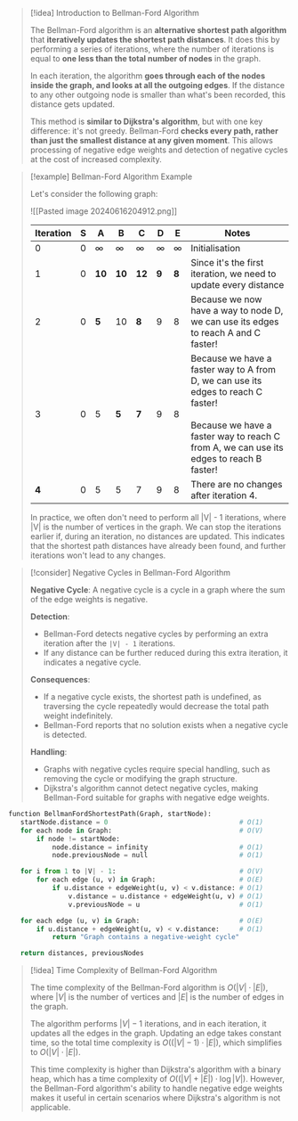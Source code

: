 > [!idea] Introduction to Bellman-Ford Algorithm
>
> The Bellman-Ford algorithm is an **alternative shortest path algorithm** that **iteratively updates the shortest path distances**. It does this by performing a series of iterations, where the number of iterations is equal to **one less than the total number of nodes** in the graph.
>
> In each iteration, the algorithm **goes through each of the nodes inside the graph, and looks at all the outgoing edges**. If the distance to any other outgoing node is smaller than what's been recorded, this distance gets updated.
>
> This method is **similar to Dijkstra's algorithm**, but with one key difference: it's not greedy. Bellman-Ford **checks every path, rather than just the smallest distance at any given moment**. This allows processing of negative edge weights and detection of negative cycles at the cost of increased complexity. 

> [!example] Bellman-Ford Algorithm Example
>
> Let's consider the following graph:
>
>![[Pasted image 20240616204912.png]]
>
> | Iteration | S   | A       | B       | C       | D     | E     | Notes                                                                                                                                                                                |
> |-----------|-----|---------|---------|---------|-------|-------|--------------------------------------------------------------------------------------------------------------------------------------------------------------------------------------|
> | 0         | 0   | ∞       | ∞       | ∞       | ∞     | ∞     | Initialisation                                                                                                                                                                       |
> | 1         | 0   | **10**  | **10**  | **12**  | **9** | **8** | Since it's the first iteration, we need to update every distance                                                                                                                     |
> | 2         | 0   | **5**   | 10      | **8**   | 9     | 8     | Because we now have a way to node D, we can use its edges to reach A and C faster!                                                                                                   |
> | 3         | 0   | 5       | **5**   | **7**   | 9     | 8     | Because we have a faster way to A from D, we can use its edges to reach C faster!<br><br>Because we have a faster way to reach C from A, we can use its edges to reach B faster!     |
> | **4**     | 0   | 5       | 5       | 7       | 9     | 8     | There are no changes after iteration 4.                                                                                                                                              |
>
> In practice, we often don't need to perform all |V| - 1 iterations, where |V| is the number of vertices in the graph. We can stop the iterations earlier if, during an iteration, no distances are updated. This indicates that the shortest path distances have already been found, and further iterations won't lead to any changes.

> [!consider] Negative Cycles in Bellman-Ford Algorithm
>
> **Negative Cycle**: A negative cycle is a cycle in a graph where the sum of the edge weights is negative.
>
> **Detection**:
> - Bellman-Ford detects negative cycles by performing an extra iteration after the `|V| - 1` iterations.
> - If any distance can be further reduced during this extra iteration, it indicates a negative cycle.
>
> **Consequences**:
> - If a negative cycle exists, the shortest path is undefined, as traversing the cycle repeatedly would decrease the total path weight indefinitely.
> - Bellman-Ford reports that no solution exists when a negative cycle is detected.
>
> **Handling**:
> - Graphs with negative cycles require special handling, such as removing the cycle or modifying the graph structure.
> - Dijkstra's algorithm cannot detect negative cycles, making Bellman-Ford suitable for graphs with negative edge weights.

```python
function BellmanFordShortestPath(Graph, startNode):
   startNode.distance = 0                                 # O(1)
   for each node in Graph:                                # O(V)
       if node != startNode:
           node.distance = infinity                       # O(1)
           node.previousNode = null                       # O(1)

   for i from 1 to |V| - 1:                               # O(V)
       for each edge (u, v) in Graph:                     # O(E)
           if u.distance + edgeWeight(u, v) < v.distance: # O(1)
               v.distance = u.distance + edgeWeight(u, v) # O(1)
               v.previousNode = u                         # O(1)

   for each edge (u, v) in Graph:                         # O(E)
       if u.distance + edgeWeight(u, v) < v.distance:     # O(1)
           return "Graph contains a negative-weight cycle"

   return distances, previousNodes
```

> [!idea] Time Complexity of Bellman-Ford Algorithm
> 
> The time complexity of the Bellman-Ford algorithm is $O(|V| \cdot |E|)$, where $|V|$ is the number of vertices and $|E|$ is the number of edges in the graph.
> 
> The algorithm performs $|V| - 1$ iterations, and in each iteration, it updates all the edges in the graph. Updating an edge takes constant time, so the total time complexity is $O((|V| - 1) \cdot |E|)$, which simplifies to $O(|V| \cdot |E|)$.
> 
> This time complexity is higher than Dijkstra's algorithm with a binary heap, which has a time complexity of $O((|V| + |E|) \cdot \log |V|)$. However, the Bellman-Ford algorithm's ability to handle negative edge weights makes it useful in certain scenarios where Dijkstra's algorithm is not applicable.



